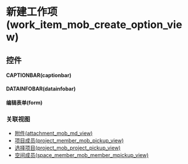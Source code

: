 # 新建工作项(work_item_mob_create_option_view)  <!-- {docsify-ignore-all} -->



## 控件
#### CAPTIONBAR(captionbar)
#### DATAINFOBAR(datainfobar)
#### 编辑表单(form)


### 关联视图
  * [附件(attachment_mob_md_view)](app/view/attachment_mob_md_view)
  * [项目成员(project_member_mob_pickup_view)](app/view/project_member_mob_pickup_view)
  * [选择项目(project_mob_project_pickup_view)](app/view/project_mob_project_pickup_view)
  * [空间成员(space_member_mob_member_mpickup_view)](app/view/space_member_mob_member_mpickup_view)

<script>
 const { createApp } = Vue
  createApp({
    data() {
      return {

      }
    }
  }).use(ElementPlus).mount('#app')
</script>